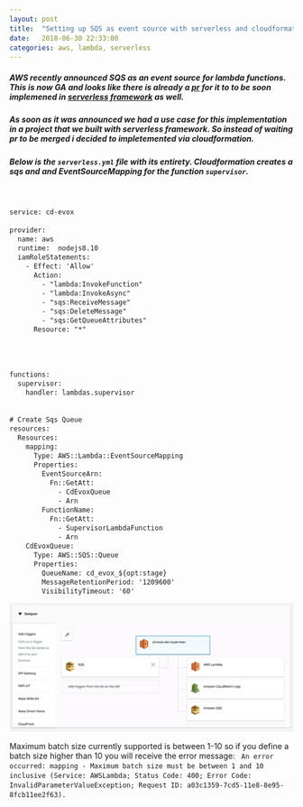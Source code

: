 ```yaml
---
layout: post
title:  "Setting up SQS as event source with serverless and cloudformation. "
date:   2018-06-30 22:33:00
categories: aws, lambda, serverless
---
```



##### AWS recently announced SQS as an event source for lambda functions. This is now GA and looks like there is already a [pr](https://github.com/serverless/serverless/pull/5074) for it to to be soon implemened in [serverless framework](https://serverless.com/) as well. 

##### As soon as it was announced we had a use case for this implementation in a project that we built with serverless framework. So instead of waiting pr to be merged  i decided to impletemented via cloudformation. 

##### Below is the `serverless.yml` file with its entirety. Cloudformation creates a sqs and and EventSourceMapping for the function `supervisor`. 
````


service: cd-evox

provider:
  name: aws
  runtime:  nodejs8.10
  iamRoleStatements:
    - Effect: 'Allow'
      Action:
        - "lambda:InvokeFunction"
        - "lambda:InvokeAsync"
        - "sqs:ReceiveMessage"
        - "sqs:DeleteMessage"
        - "sqs:GetQueueAttributes"
      Resource: "*"




functions:
  supervisor:
    handler: lambdas.supervisor


# Create Sqs Queue
resources:
  Resources:
    mapping:
      Type: AWS::Lambda::EventSourceMapping
      Properties:
        EventSourceArn:
          Fn::GetAtt:
            - CdEvoxQueue
            - Arn
        FunctionName:
          Fn::GetAtt:
            - SupervisorLambdaFunction
            - Arn
    CdEvoxQueue:
      Type: AWS::SQS::Queue
      Properties:
        QueueName: cd_evox_${opt:stage}
        MessageRetentionPeriod: '1209600'
        VisibilityTimeout: '60'

````

![Screenshot](/images/sqs-as-eventsource.png)


Maximum batch size currently supported is between 1-10 so if you define a  batch size higher than 10 you will receive the error message:
``` An error occurred: mapping - Maximum batch size must be between 1 and 10 inclusive (Service: AWSLambda; Status Code: 400; Error Code: InvalidParameterValueException; Request ID: a03c1359-7cd5-11e8-8e95-8fcb11ee2f63).```